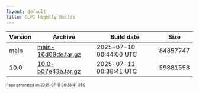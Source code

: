 ```yaml
---
layout: default
title: GLPI Nightly Builds
---
```


Version|Archive|Build date|Size
---|---|---|---
main|[main-16d09de.tar.gz](main-16d09de.tar.gz)|2025-07-10 00:44:00 UTC|84857747
10.0|[10.0-b07e43a.tar.gz](10.0-b07e43a.tar.gz)|2025-07-11 00:38:41 UTC|59881558

<font size="1">Page generated on 2025-07-11 00:38:41 UTC</font>
